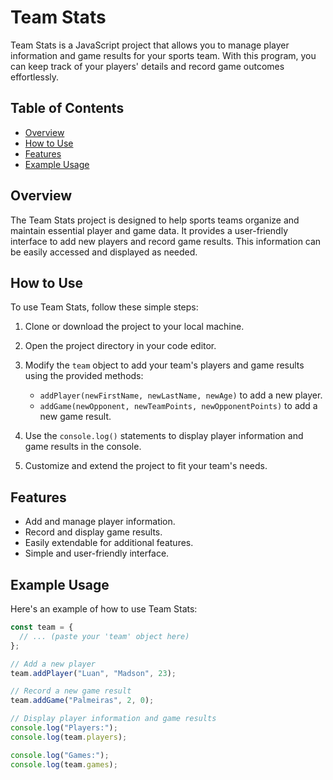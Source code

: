 # Team Stats

Team Stats is a JavaScript project that allows you to manage player information and game results for your sports team. With this program, you can keep track of your players' details and record game outcomes effortlessly.

## Table of Contents

- [Overview](#overview)
- [How to Use](#how-to-use)
- [Features](#features)
- [Example Usage](#example-usage)

## Overview

The Team Stats project is designed to help sports teams organize and maintain essential player and game data. It provides a user-friendly interface to add new players and record game results. This information can be easily accessed and displayed as needed.

## How to Use

To use Team Stats, follow these simple steps:

1. Clone or download the project to your local machine.

2. Open the project directory in your code editor.

3. Modify the `team` object to add your team's players and game results using the provided methods:
   - `addPlayer(newFirstName, newLastName, newAge)` to add a new player.
   - `addGame(newOpponent, newTeamPoints, newOpponentPoints)` to add a new game result.

4. Use the `console.log()` statements to display player information and game results in the console.

5. Customize and extend the project to fit your team's needs.

## Features

- Add and manage player information.
- Record and display game results.
- Easily extendable for additional features.
- Simple and user-friendly interface.

## Example Usage

Here's an example of how to use Team Stats:

```javascript
const team = {
  // ... (paste your 'team' object here)
};

// Add a new player
team.addPlayer("Luan", "Madson", 23);

// Record a new game result
team.addGame("Palmeiras", 2, 0);

// Display player information and game results
console.log("Players:");
console.log(team.players);

console.log("Games:");
console.log(team.games);
